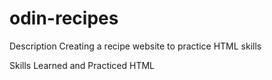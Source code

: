 # odin-recipes

Description
Creating a recipe website to practice HTML skills

Skills Learned and Practiced
HTML